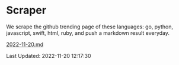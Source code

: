 # Scraper

We scrape the github trending page of these languages: go, python, javascript, swift, html, ruby, and push a markdown result everyday.

[2022-11-20.md](https://github.com/henson/Scraper/blob/master/2022-11-20.md)

Last Updated: 2022-11-20 12:17:30